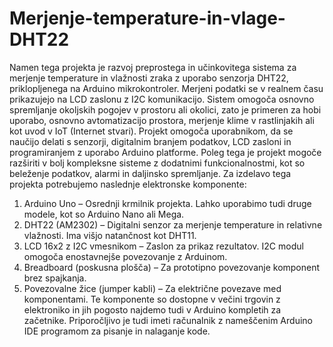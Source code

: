# Merjenje-temperature-in-vlage-DHT22

Namen tega projekta je razvoj preprostega in učinkovitega sistema za merjenje temperature in vlažnosti zraka z uporabo senzorja DHT22, priklopljenega na Arduino mikrokontroler. Merjeni podatki se v realnem času prikazujejo na LCD zaslonu z I2C komunikacijo. Sistem omogoča osnovno spremljanje okoljskih pogojev v prostoru ali okolici, zato je primeren za hobi uporabo, osnovno avtomatizacijo prostora, merjenje klime v rastlinjakih ali kot uvod v IoT (Internet stvari).
Projekt omogoča uporabnikom, da se naučijo delati s senzorji, digitalnim branjem podatkov, LCD zasloni in programiranjem z uporabo Arduino platforme. Poleg tega je projekt mogoče razširiti v bolj kompleksne sisteme z dodatnimi funkcionalnostmi, kot so beleženje podatkov, alarmi in daljinsko spremljanje.
Za izdelavo tega projekta potrebujemo naslednje elektronske komponente:
1.	Arduino Uno – Osrednji krmilnik projekta. Lahko uporabimo tudi druge modele, kot so Arduino Nano ali Mega.
2.	DHT22 (AM2302) – Digitalni senzor za merjenje temperature in relativne vlažnosti. Ima višjo natančnost kot DHT11.
3.	LCD 16x2 z I2C vmesnikom – Zaslon za prikaz rezultatov. I2C modul omogoča enostavnejše povezovanje z Arduinom.
4.	Breadboard (poskusna plošča) – Za prototipno povezovanje komponent brez spajkanja.
5.	Povezovalne žice (jumper kabli) – Za električne povezave med komponentami.
Te komponente so dostopne v večini trgovin z elektroniko in jih pogosto najdemo tudi v Arduino kompletih za začetnike. Priporočljivo je tudi imeti računalnik z nameščenim Arduino IDE programom za pisanje in nalaganje kode.

